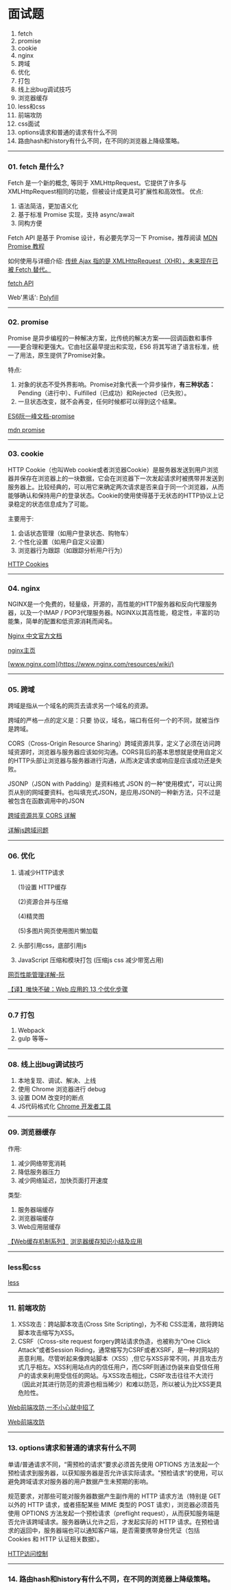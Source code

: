 # 面试题

01. fetch
02. promise
03. cookie
04. nginx
05. 跨域
06. 优化
07. 打包
08. 线上出bug调试技巧
09. 浏览器缓存
10. less和css
11. 前端攻防
12. css面试
13. options请求和普通的请求有什么不同
14. 路由hash和history有什么不同，在不同的浏览器上降级策略。


---



### 01. fetch 是什么?

 Fetch 是一个新的概念, 等同于 XMLHttpRequest。它提供了许多与XMLHttpRequest相同的功能，但被设计成更具可扩展性和高效性。
 优点:
 1. 语法简洁，更加语义化
 2. 基于标准 Promise 实现，支持 async/await
 3. 同构方便

Fetch API 是基于 Promise 设计，有必要先学习一下 Promise，推荐阅读 [MDN Promise 教程](https://developer.mozilla.org/zh-CN/docs/Web/JavaScript/Reference/Global_Objects/Promise)

如何使用与详细介绍: [传统 Ajax 指的是 XMLHttpRequest（XHR），未来现在已被 Fetch 替代。](https://github.com/camsong/blog/issues/2)

[fetch API](http://bubkoo.com/2015/05/08/introduction-to-fetch/)

Web'黑话': [Polyfill](https://segmentfault.com/a/1190000002593432#articleHeader1)

---

### 02. promise

Promise 是异步编程的一种解决方案，比传统的解决方案——回调函数和事件——更合理和更强大。它由社区最早提出和实现，ES6 将其写进了语言标准，统一了用法，原生提供了Promise对象。

 特点:
 1. 对象的状态不受外界影响。Promise对象代表一个异步操作，**有三种状态：** Pending（进行中）、Fulfilled（已成功）和Rejected（已失败）。
 2. 一旦状态改变，就不会再变，任何时候都可以得到这个结果。
 
 [ES6阮一峰文档-promise](http://es6.ruanyifeng.com/#docs/promise)

 [mdn promise](https://developer.mozilla.org/zh-CN/docs/Web/JavaScript/Reference/Global_Objects/Promise)

---

### 03. cookie

HTTP Cookie（也叫Web cookie或者浏览器Cookie）是服务器发送到用户浏览器并保存在浏览器上的一块数据，它会在浏览器下一次发起请求时被携带并发送到服务器上。比较经典的，可以用它来确定两次请求是否来自于同一个浏览器，从而能够确认和保持用户的登录状态。Cookie的使用使得基于无状态的HTTP协议上记录稳定的状态信息成为了可能。

主要用于:
1. 会话状态管理（如用户登录状态、购物车）
2. 个性化设置（如用户自定义设置）
3. 浏览器行为跟踪（如跟踪分析用户行为）

[HTTP Cookies](https://developer.mozilla.org/zh-CN/docs/Web/HTTP/Cookies)

---

### 04. nginx

NGINX是一个免费的，轻量级，开源的，高性能的HTTP服务器和反向代理服务器，以及一个IMAP / POP3代理服务器。NGINX以其高性能，稳定性，丰富的功能集，简单的配置和低资源消耗而闻名。

[Nginx 中文官方文档](https://wizardforcel.gitbooks.io/nginx-doc/content/index.html)

[nginx主页](http://nginx.net)

[www.nginx.com](https://www.nginx.com/resources/wiki/)


---


### 05. 跨域

跨域是指从一个域名的网页去请求另一个域名的资源。

跨域的严格一点的定义是：只要 协议，域名，端口有任何一个的不同，就被当作是跨域。 

CORS（Cross-Origin Resource Sharing）跨域资源共享，定义了必须在访问跨域资源时，浏览器与服务器应该如何沟通。CORS背后的基本思想就是使用自定义的HTTP头部让浏览器与服务器进行沟通，从而决定请求或响应是应该成功还是失败。

JSONP（JSON with Padding）是资料格式 JSON 的一种“使用模式”，可以让网页从别的网域要资料。也叫填充式JSON，是应用JSON的一种新方法，只不过是被包含在函数调用中的JSON


[跨域资源共享 CORS 详解](http://www.ruanyifeng.com/blog/2016/04/cors.html)

[详解js跨域问题](https://segmentfault.com/a/1190000000718840)


---

### 06. 优化

1. 请减少HTTP请求

	(1)设置 HTTP缓存

	(2)资源合并与压缩

	(4)精灵图

	(5)多图片网页使用图片懒加载

2. 头部引用css，底部引用js

3. JavaScript 压缩和模块打包 (压缩js css 减少带宽占用)

[网页性能管理详解-阮](http://www.ruanyifeng.com/blog/2015/09/web-page-performance-in-depth.html)

[【译】唯快不破：Web 应用的 13 个优化步骤](https://zhuanlan.zhihu.com/p/21417465?refer=no-backend)

---

### 0.7 打包

1. Webpack
2. gulp
等等~


---

### 08. 线上出bug调试技巧

1. 本地复现、调试、解决、上线
2. 使用 Chrome 浏览器进行 debug
3. 设置 DOM 改变时的断点
4. JS代码格式化
[Chrome 开发者工具](https://developers.google.com/web/tools/chrome-devtools/)

---

### 09. 浏览器缓存

作用:
1. 减少网络带宽消耗
2. 降低服务器压力
3. 减少网络延迟，加快页面打开速度

类型:
1. 服务器端缓存
2. 浏览器端缓存
3. Web应用层缓存
	
[【Web缓存机制系列】](http://www.alloyteam.com/2012/03/web-cache-1-web-cache-overview/)
[浏览器缓存知识小结及应用](https://www.cnblogs.com/lyzg/p/5125934.html)

---

### less和css

[less](http://www.bootcss.com/p/lesscss/)

---

### 11. 前端攻防

1. XSS攻击：跨站脚本攻击(Cross Site Scripting)，为不和 CSS混淆，故将跨站脚本攻击缩写为XSS。
2. CSRF（Cross-site request forgery跨站请求伪造，也被称为“One Click Attack”或者Session Riding，通常缩写为CSRF或者XSRF，是一种对网站的恶意利用。尽管听起来像跨站脚本（XSS）,但它与XSS非常不同，并且攻击方式几乎相左。XSS利用站点内的信任用户，而CSRF则通过伪装来自受信任用户的请求来利用受信任的网站。与XSS攻击相比，CSRF攻击往往不大流行（因此对其进行防范的资源也相当稀少）和难以防范，所以被认为比XSS更具危险性。

[Web前端攻防,一不小心就中招了](https://juejin.im/post/5912740344d904007b010252)

[Web前端攻防](https://zhuanlan.zhihu.com/p/19813739)

---

### 13. options请求和普通的请求有什么不同

单请/普通请求不同，“需预检的请求”要求必须首先使用 OPTIONS   方法发起一个预检请求到服务器，以获知服务器是否允许该实际请求。"预检请求“的使用，可以避免跨域请求对服务器的用户数据产生未预期的影响。

规范要求，对那些可能对服务器数据产生副作用的 HTTP 请求方法（特别是 GET 以外的 HTTP 请求，或者搭配某些 MIME 类型的 POST 请求），浏览器必须首先使用 OPTIONS 方法发起一个预检请求（preflight request），从而获知服务端是否允许该跨域请求。服务器确认允许之后，才发起实际的 HTTP 请求。在预检请求的返回中，服务器端也可以通知客户端，是否需要携带身份凭证（包括 Cookies 和 HTTP 认证相关数据）。


[HTTP访问控制](https://developer.mozilla.org/zh-CN/docs/Web/HTTP/Access_control_CORS#概述)

---

### 14. 路由hash和history有什么不同，在不同的浏览器上降级策略。


